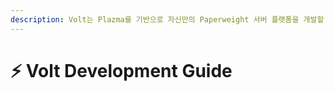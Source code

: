 ```yaml
---
description: Volt는 Plazma를 기반으로 자신만의 Paperweight 서버 플랫폼을 개발할 수 있는 오픈 소스 템플릿입니다.
---
```


# ⚡ Volt Development Guide
